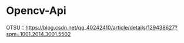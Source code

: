 # Opencv-Api
OTSU：https://blog.csdn.net/qq_40242410/article/details/129438627?spm=1001.2014.3001.5502
